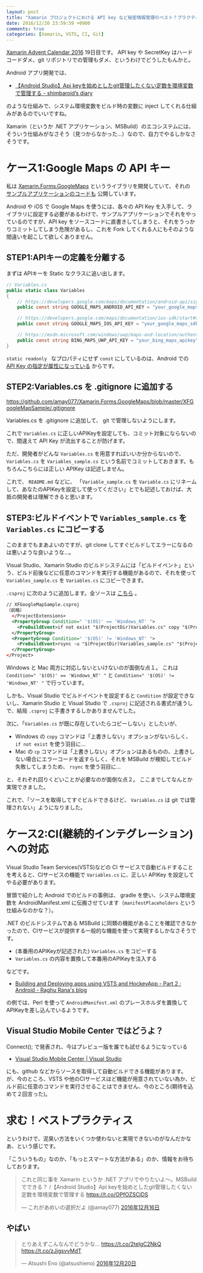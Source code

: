 ```yaml
---
layout: post
title: "Xamarin プロジェクトにおける API key など秘密情報管理のベスト？プラクティス"
date: 2016/12/20 23:59:59 +0900
comments: true
categories: [Xamarin, VSTS, CI, Git]
---
```

[Xamarin Advent Calendar 2016](http://qiita.com/advent-calendar/2016/xamarin) 19日目です。
API key や SecretKey はハードコードダメ、git リポジトリでの管理もダメ、というわけでどうしたもんかと。

<!--more-->

Android アプリ開発では、

* [【Android Studio】Api keyを始めとしたgit管理したくない定数を環境変数で管理する - shimbaroid’s diary](http://shimbaroid.hatenablog.jp/entry/2016/08/15/010350)

のような仕組みで、システム環境変数をビルド時の変数に inject してくれる仕組みがあるのでいいですね。

Xamarin（というか .NET アプリケーション、MSBuild）のエコシステムには、そういう仕組みがなさそう（見つからなかった…）なので、自力でやるしかなさそうです。

# ケース1:Google Maps の API キー

私は [Xamarin.Forms.GoogleMaps](https://github.com/amay077/Xamarin.Forms.GoogleMaps) というライブラリを開発していて、それの [サンプルアプリケーションのコードも](https://github.com/amay077/Xamarin.Forms.GoogleMaps/tree/master/XFGoogleMapSample) 公開しています。

Android や iOS で Google Maps を使うには、各々の API Key を入手して、ライブラリに設定する必要があるわけで、サンプルアプリケーションでそれをやっているのですが、API key をソースコードに直書きしてしまうと、それをうっかりコミットしてしまう危険があるし、これを Fork してくれる人にもそのような間違いを起こして欲しくありません。

## STEP1:APIキーの定義を分離する

まずは APIキーを Static なクラスに追い出します。

```csharp
// Variables.cs
public static class Variables
{
    // https://developers.google.com/maps/documentation/android-api/signup
    public const string GOOGLE_MAPS_ANDROID_API_KEY = "your_google_maps_android_api_v2_api_key";

    // https://developers.google.com/maps/documentation/ios-sdk/start#step_4_get_an_api_key
    public const string GOOGLE_MAPS_IOS_API_KEY = "your_google_maps_sdk_for_ios_api_key";

    // https://msdn.microsoft.com/windows/uwp/maps-and-location/authentication-key
    public const string BING_MAPS_UWP_API_KEY = "your_bing_maps_apikey";
}
```

``static readonly `` なプロパティにせず ``const`` にしているのは、Android での [API Key の指定が属性になっている](https://github.com/amay077/Xamarin.Forms.GoogleMaps/blob/master/XFGoogleMapSample/Droid/MyApp.cs#L8-L9) からです。

## STEP2:Variables.cs を .gitignore に追加する

https://github.com/amay077/Xamarin.Forms.GoogleMaps/blob/master/XFGoogleMapSample/.gitignore

Variables.cs を .gitignore に追加して、 git で管理しないようにします。

これで ``Variables.cs`` に正しいAPIKeyを設定しても、コミット対象にならないので、間違えて API Key が流出することが防げます。

ただ、開発者がどんな ``Variables.cs`` を用意すればいいか分からないので、``Variables.cs`` を ``Variables_sample.cs`` という名前でコミットしておきます。もちろんこちらには正しい APIKey は記述しません。

これで、 ``README.md`` などに、 「``Variable_sample.cs`` を ``Variable.cs`` にリネームして、あなたのAPIKeyを設定して使ってください」とでも記述しておけば、大抵の開発者は理解できると思います。

## STEP3:ビルドイベントで ``Variables_sample.cs`` を ``Variables.cs`` にコピーする

このままでもまあよいのですが、git clone してすぐビルドしてエラーになるのは悪いような良いような…。

Visual Studio、Xamarin Studio のビルドシステムには「ビルドイベント」という、ビルド前後などに任意のコマンドを実行する機能があるので、それを使って ``Variables_sample.cs`` を ``Variables.cs`` にコピーできます。


``.csproj`` に次のように追加します。全ソースは [こちら](https://github.com/amay077/Xamarin.Forms.GoogleMaps/blob/156bfc449e25c40d4455d677a761d9a7d6661253/XFGoogleMapSample/XFGoogleMapSample/XFGoogleMapSample.csproj) 。

```xml
// XFGoogleMapSample.csproj
（前略）
  </ProjectExtensions>
  <PropertyGroup Condition=" '$(OS)' == 'Windows_NT' ">
    <PreBuildEvent>if not exist "$(ProjectDir)Variables.cs" copy "$(ProjectDir)Variables_sample.cs" "$(ProjectDir)Variables.cs" >nul</PreBuildEvent>
  </PropertyGroup>
  <PropertyGroup Condition=" '$(OS)' != 'Windows_NT' ">
    <PreBuildEvent>rsync -u "$(ProjectDir)Variables_sample.cs" "$(ProjectDir)Variables.cs"</PreBuildEvent>
  </PropertyGroup>
</Project>
```

Windows と Mac 両方に対応しないといけないのが面倒な点１。
これは ``Condition=" '$(OS)' == 'Windows_NT' "`` と ``Condition=" '$(OS)' != 'Windows_NT' "`` で行っています。

しかも、Visual Studio でビルドイベントを設定すると ``Condition`` が設定できないし、Xamarin Studio と Visual Studio で ``.csproj`` に記述される書式が違うしで、結局 ``.csproj`` に手書きするしかありませんでした。

次に、「``Variables.cs`` が既に存在していたらコピーしない」としたいが、

* Windows の ``copy`` コマンドは「上書きしない」オプションがないらしく、 ``if not exist`` を使う羽目に…
* Mac の ``cp`` コマンドは「上書きしない」オプションはあるものの、上書きしない場合にエラーコードを返すらしく、それを MSBuild が検知してビルド失敗してしまうため、 ``rsync`` を使う羽目に…

と、それぞれ回りくどいことが必要なのが面倒な点２。
ここまでしてなんとか実現できました。

これで、「ソースを取得してすぐビルドできるけど、 ``Variables.cs`` は git では管理されない」ようになりました。

# ケース2:CI(継続的インテグレーション)への対応

Visual Studio Team Services(VSTS)などの CI サービスで自動ビルドすることを考えると、CIサービスの機能で ``Variables.cs`` に、正しい APIKey を設定してやる必要があります。

冒頭で紹介した Android でのビルドの事例は、 gradle を使い、システム環境変数を AndroidManifest.xml に伝搬させています（``manifestPlaceholders`` という仕組みなのかな？）。

.NET のビルドシステムである MSBuild に同類の機能があることを確認できなかったので、CIサービスが提供する一般的な機能を使って実現するしかなさそうです。

* (本番用のAPIKeyが記述された) ``Variables.cs`` をコピーする
* ``Variables.cs`` の内容を置換して本番用のAPIKeyを注入する

などです。

* [Building and Deploying apps using VSTS and HockeyApp - Part 2 : Android - Raghu Rana's blog](http://www.raghurana.com/building-and-deploying-apps-using-vsts-and-hockeyapp-part-2nbsp-android)

の例では、Perl を使って ``AndroidManifest.xml`` のプレースホルダを置換してAPIKeyを差し込んでいるようです。

## Visual Studio Mobile Center ではどうよ？

Connect(); で発表され、今はプレビュー版を誰でも試せるようになっている 

* [Visual Studio Mobile Center | Visual Studio](https://www.visualstudio.com/vs/mobile-center/)

にも、github などからソースを取得して自動ビルドできる機能があります。
が、今のところ、VSTS や他のCIサービスほど機能が用意されていない為か、ビルド前に任意のコマンドを実行させることはできません、今のところ(期待を込めて２回言った)。

# 求む！ベストプラクティス

というわけで、泥臭い方法をいくつか使わないと実現できないのがなんだかなあ、という感じです。

「こういうもの」なのか、「もっとスマートな方法がある」のか、情報をお待ちしております。

<blockquote class="twitter-tweet" data-lang="ja"><p lang="ja" dir="ltr">これと同じ事を Xamarin というか .NET アプリでやりたいよ～。MSBuild でできる？ /【Android Studio】Api keyを始めとしたgit管理したくない定数を環境変数で管理する <a href="https://t.co/OPfOZSCjDS">https://t.co/OPfOZSCjDS</a></p>&mdash; これがあめいの選択だよ (@amay077) <a href="https://twitter.com/amay077/status/809752860707561473">2016年12月16日</a></blockquote>
<script async src="//platform.twitter.com/widgets.js" charset="utf-8"></script>

## やばい

<blockquote class="twitter-tweet" data-cards="hidden" data-lang="ja"><p lang="ja" dir="ltr">とりあえずこんなんでどうかな… <a href="https://t.co/2teIgC2NkQ">https://t.co/2teIgC2NkQ</a> <a href="https://t.co/zJjgsvvMdT">https://t.co/zJjgsvvMdT</a></p>&mdash; Atsushi Eno (@atsushieno) <a href="https://twitter.com/atsushieno/status/811061374361047041">2016年12月20日</a></blockquote>
<script async src="//platform.twitter.com/widgets.js" charset="utf-8"></script>
